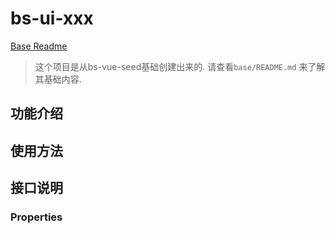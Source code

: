 # bs-ui-xxx

[Base Readme](./base/README.md)
> 这个项目是从bs-vue-seed基础创建出来的. 请查看`base/README.md` 来了解其基础内容.


## 功能介绍


## 使用方法

## 接口说明

### Properties
